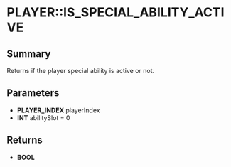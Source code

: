 # PLAYER::IS_SPECIAL_ABILITY_ACTIVE

## Summary
Returns if the player special ability is active or not.

## Parameters
* **PLAYER_INDEX** playerIndex
* **INT** abilitySlot = 0

## Returns
* **BOOL**